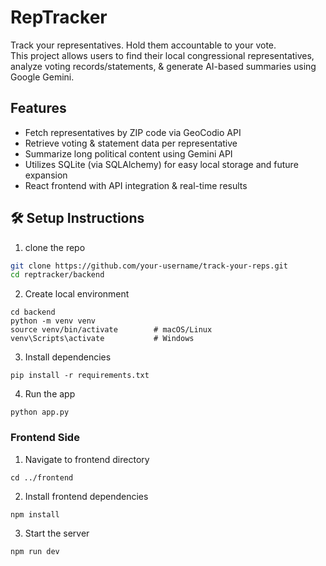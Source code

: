 # RepTracker
Track your representatives. Hold them accountable to your vote.  
This project allows users to find their local congressional representatives, analyze voting records/statements, & generate AI-based summaries using Google Gemini.

## Features

- Fetch representatives by ZIP code via GeoCodio API
- Retrieve voting & statement data per representative
- Summarize long political content using Gemini API
- Utilizes SQLite (via SQLAlchemy) for easy local storage and future expansion
- React frontend with API integration & real-time results

## 🛠️ Setup Instructions
1. clone the repo
```bash
git clone https://github.com/your-username/track-your-reps.git
cd reptracker/backend
```
2. Create local environment
```
cd backend
python -m venv venv
source venv/bin/activate        # macOS/Linux
venv\Scripts\activate           # Windows
```
3. Install dependencies
```
pip install -r requirements.txt
```
4. Run the app
```
python app.py
```
### Frontend Side
1. Navigate to frontend directory
```
cd ../frontend
```
2. Install frontend dependencies
```
npm install
```
3. Start the server
```
npm run dev
```

